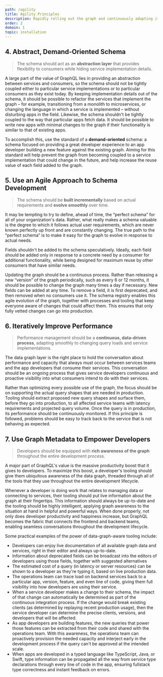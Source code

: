 ```yaml
---
path: /agility
title: Agility Principles
description: Rapidly rolling out the graph and continuously adapting it to changing needs
order: 2
domain: 1
topic: installation
---
```


## 4. Abstract, Demand-Oriented Schema

> The schema should act as an **abstraction layer** that provides flexibility to consumers while hiding service implementation details.

A large part of the value of GraphQL lies in providing an abstraction between services and consumers, so the schema should not be tightly coupled either to particular service implementations or to particular consumers as they exist today. By keeping implementation details out of the schema, it should be possible to refactor the services that implement the graph – for example, transitioning from a monolith to microservices, or changing the language in which a service is implemented – without disturbing apps in the field. Likewise, the schema shouldn't be tightly coupled to the way that particular apps fetch data. It should be possible to write new apps with minimal changes to the graph if their functionality is similar to that of existing apps.

To accomplish this, use the standard of a **demand-oriented** schema: a schema focused on providing a great developer experience to an app developer building a new feature against the existing graph. Aiming for this standard will help prevent the graph from becoming coupled to a service implementation that could change in the future, and help increase the reuse value of each field added to the graph.

## 5. Use an Agile Approach to Schema Development

> The schema should be **built incrementally** based on actual requirements and **evolve smoothly** over time.

It may be tempting to try to define, ahead of time, the “perfect schema” for all of your organization's data. Rather, what really makes a schema valuable is the degree to which it follows actual user requirements, which are never known perfectly up front and are constantly changing. The true path to the “perfect schema” is to make it easy for the graph to evolve in response to actual needs.

Fields shouldn't be added to the schema speculatively. Ideally, each field should be added only in response to a concrete need by a consumer for additional functionality, while being designed for maximum reuse by other consumers that have similar needs.

Updating the graph should be a continuous process. Rather than releasing a new “version” of the graph periodically, such as every 6 or 12 months, it should be possible to change the graph many times a day if necessary. New fields can be added at any time. To remove a field, it is first deprecated, and then removed when no consumers use it. The schema registry enables this agile evolution of the graph, together with processes and tooling that keep everyone aware of changes that could affect them. This ensures that only fully vetted changes can go into production.

## 6. Iteratively Improve Performance

> Performance management should be a **continuous, data-driven process**, adapting smoothly to changing query loads and service implementations.

The data graph layer is the right place to hold the conversation about performance and capacity that always must occur between services teams and the app developers that consume their services. This conversation should be an ongoing process that gives service developers continuous and proactive visibility into what consumers intend to do with their services.

Rather than optimizing every possible use of the graph, the focus should be on supporting the actual query shapes that are needed in production. Tooling should extract proposed new query shapes and surface them, before they go into production, to all affected service teams with latency requirements and projected query volume. Once the query is in production, its performance should be continuously monitored. If this principle is followed, problems should be easy to track back to the service that is not behaving as expected.

## 7. Use Graph Metadata to Empower Developers

> Developers should be equipped with **rich awareness of the graph** throughout the entire development process.

A major part of GraphQL's value is the massive productivity boost that it gives to developers. To maximize this boost, a developer's tooling should give them ubiquitous awareness of the data graph, threaded through all of the tools that they use throughout the entire development lifecycle.

Whenever a developer is doing work that relates to managing data or connecting to services, their tooling should put live information about the graph at their fingertips. This information should always be up-to-date and the tooling should be highly intelligent, applying graph awareness to the situation at hand in helpful and powerful ways. When done properly, not only does developer productivity and happiness increase, but GraphQL becomes the fabric that connects the frontend and backend teams, enabling seamless conversations throughout the development lifecycle.

Some practical examples of the power of data-graph-aware tooling include:

* Developers can enjoy live documentation of all available graph data and services, right in their editor and always up-to-date.
* Information about deprecated fields can be broadcast into the editors of developers using those fields, together with suggested alternatives
* The estimated cost of a query (in latency or server resources) can be shown to a developer as they're typing it, based on live production data.
* The operations team can trace load on backend services back to a particular app, version, feature, and even line of code, giving them full visibility into how developers are using their service.
* When a service developer makes a change to their schema, the impact of that change can automatically be determined as part of the continuous integration process. If the change would break existing clients (as determined by replaying recent production usage), then the service developer can determine the precise clients, versions, and developers that will be affected.
* As app developers are building features, the new queries that power those features can be extracted from their code and shared with the operations team. With this awareness, the operations team can proactively provision the needed capacity and interject early in the development process if the query can't be approved at the intended scale.
* When apps are developed in a typed language like TypeScript, Java, or Swift, type information can be propagated all the way from service type declarations through every line of code in the app, ensuring fullstack type correctness and instant feedback on errors.

<!-- end -->
